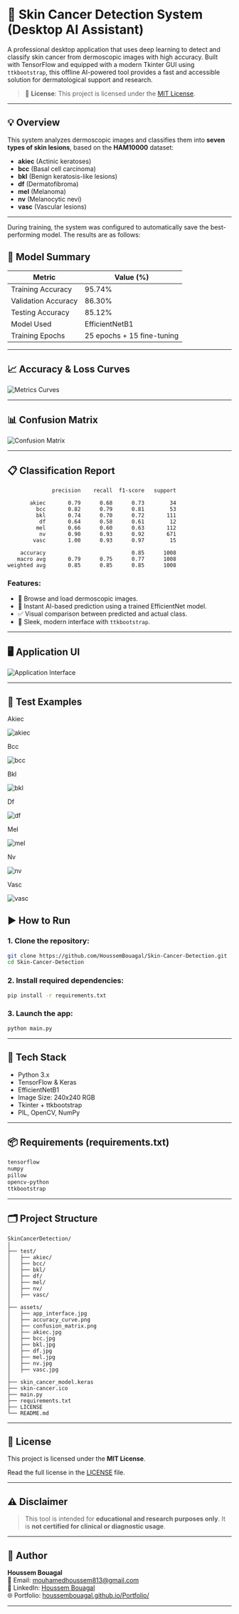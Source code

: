 
# 🧬 Skin Cancer Detection System (Desktop AI Assistant)

A professional desktop application that uses deep learning to detect and classify skin cancer from dermoscopic images with high accuracy. Built with TensorFlow and equipped with a modern Tkinter GUI using `ttkbootstrap`, this offline AI-powered tool provides a fast and accessible solution for dermatological support and research.

> 📖 **License**: This project is licensed under the [MIT License](#-license).

---

## 💡 Overview

This system analyzes dermoscopic images and classifies them into **seven types of skin lesions**, based on the **HAM10000** dataset:

- **akiec** (Actinic keratoses)
- **bcc** (Basal cell carcinoma)
- **bkl** (Benign keratosis-like lesions)
- **df** (Dermatofibroma)
- **mel** (Melanoma)
- **nv** (Melanocytic nevi)
- **vasc** (Vascular lesions)

---
During training, the system was configured to automatically save the best-performing model. The results are as follows:

## 🎯 Model Summary

| Metric                | Value (%)     |
|-----------------------|---------------|
| Training Accuracy     | 95.74%        |     
| Validation Accuracy   | 86.30%        |       
| Testing Accuracy      | 85.12%        |       
| Model Used            | EfficientNetB1|
| Training Epochs       | 25 epochs + 15 fine-tuning |

---

## 📈 Accuracy & Loss Curves

![Metrics Curves](assets/metrics_curves.png)

---

## 📊 Confusion Matrix

![Confusion Matrix](assets/confusion_matrix.png)

---

## 📋 Classification Report

```
              precision    recall  f1-score   support

       akiec       0.79      0.68      0.73        34
         bcc       0.82      0.79      0.81        53
         bkl       0.74      0.70      0.72       111
          df       0.64      0.58      0.61        12
         mel       0.66      0.60      0.63       112
          nv       0.90      0.93      0.92       671
        vasc       1.00      0.93      0.97        15

    accuracy                           0.85      1008
   macro avg       0.79      0.75      0.77      1008
weighted avg       0.85      0.85      0.85      1008
```

### Features:
- 📁 Browse and load dermoscopic images.
- 🤖 Instant AI-based prediction using a trained EfficientNet model.
- ✅ Visual comparison between predicted and actual class.
- 🧼 Sleek, modern interface with `ttkbootstrap`.

---

## 🖥️ Application UI

![Application Interface](assets/app_interface.jpg)

---

## 🧪 Test Examples

 Akiec

![akiec](assets/akiec.jpg)

 Bcc

![bcc](assets/bcc.jpg)

 Bkl

![bkl](assets/bkl.jpg)

Df

![df](assets/df.jpg)

 Mel

![mel](assets/mel.jpg)

 Nv

![nv](assets/nv.jpg)

 Vasc

![vasc](assets/vasc.jpg)

## ▶️ How to Run

### 1. Clone the repository:

```bash
git clone https://github.com/HoussemBouagal/Skin-Cancer-Detection.git
cd Skin-Cancer-Detection
```

### 2. Install required dependencies:

```bash
pip install -r requirements.txt
```

### 3. Launch the app:

```bash
python main.py
```

---

## 🧪 Tech Stack

- Python 3.x  
- TensorFlow & Keras  
- EfficientNetB1  
- Image Size: 240x240 RGB  
- Tkinter + ttkbootstrap  
- PIL, OpenCV, NumPy  

---

## 📦 Requirements (requirements.txt)

```txt
tensorflow
numpy
pillow
opencv-python
ttkbootstrap
```

---

## 🗂️ Project Structure

```
SkinCancerDetection/
│
├── test/
│   ├── akiec/
│   ├── bcc/
│   ├── bkl/
│   ├── df/
│   ├── mel/
│   ├── nv/
│   ├── vasc/
│
├── assets/
│   ├── app_interface.jpg
│   ├── accuracy_curve.png
│   ├── confusion_matrix.png
│   ├── akiec.jpg
│   ├── bcc.jpg
│   ├── bkl.jpg
│   ├── df.jpg
│   ├── mel.jpg
│   ├── nv.jpg
│   ├── vasc.jpg
│
├── skin_cancer_model.keras
├── skin-cancer.ico
├── main.py
├── requirements.txt
├── LICENSE                     
└── README.md
```

---

## 📄 License

This project is licensed under the **MIT License**.

Read the full license in the [LICENSE](LICENSE) file.

---

## ⚠️ Disclaimer

> This tool is intended for **educational and research purposes only**. It is **not certified for clinical or diagnostic usage**.

---

## 👤 Author

**Houssem Bouagal**  
📧 Email: [mouhamedhoussem813@gmail.com](mailto:mouhamedhoussem813@gmail.com)  
🔗 LinkedIn: [Houssem Bouagal](https://www.linkedin.com/in/houssem-eddine-bouagal-98025a297)  
🌐 Portfolio: [houssembouagal.github.io/Portfolio/](https://houssembouagal.github.io/Portfolio/)

---

